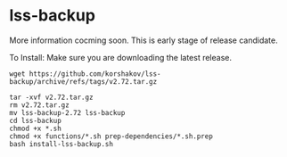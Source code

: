 # lss-backup

More information cocming soon. This is early stage of release candidate.

To Install:
Make sure you are downloading the latest release.
```
wget https://github.com/korshakov/lss-backup/archive/refs/tags/v2.72.tar.gz
```
```
tar -xvf v2.72.tar.gz
rm v2.72.tar.gz
mv lss-backup-2.72 lss-backup
cd lss-backup
chmod +x *.sh
chmod +x functions/*.sh prep-dependencies/*.sh.prep
bash install-lss-backup.sh
```
